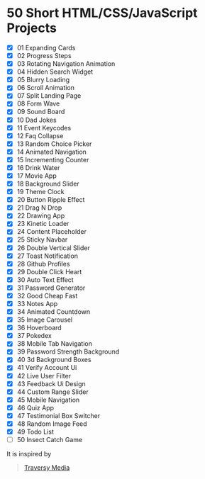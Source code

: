 # 50 Short HTML/CSS/JavaScript Projects

- [x] 01 Expanding Cards
- [x] 02 Progress Steps
- [x] 03 Rotating Navigation Animation
- [x] 04 Hidden Search Widget
- [x] 05 Blurry Loading
- [x] 06 Scroll Animation
- [x] 07 Split Landing Page
- [x] 08 Form Wave
- [x] 09 Sound Board
- [x] 10 Dad Jokes
- [x] 11 Event Keycodes
- [x] 12 Faq Collapse
- [x] 13 Random Choice Picker
- [x] 14 Animated Navigation
- [x] 15 Incrementing Counter
- [x] 16 Drink Water
- [x] 17 Movie App
- [x] 18 Background Slider
- [x] 19 Theme Clock
- [x] 20 Button Ripple Effect
- [x] 21 Drag N Drop
- [x] 22 Drawing App
- [x] 23 Kinetic Loader
- [x] 24 Content Placeholder
- [x] 25 Sticky Navbar
- [x] 26 Double Vertical Slider
- [x] 27 Toast Notification
- [x] 28 Github Profiles
- [x] 29 Double Click Heart
- [x] 30 Auto Text Effect
- [x] 31 Password Generator
- [x] 32 Good Cheap Fast
- [x] 33 Notes App
- [x] 34 Animated Countdown
- [x] 35 Image Carousel
- [x] 36 Hoverboard
- [x] 37 Pokedex
- [x] 38 Mobile Tab Navigation
- [x] 39 Password Strength Background
- [x] 40 3d Background Boxes
- [x] 41 Verify Account Ui
- [x] 42 Live User Filter
- [x] 43 Feedback Ui Design
- [x] 44 Custom Range Slider
- [x] 45 Mobile Navigation
- [x] 46 Quiz App
- [x] 47 Testimonial Box Switcher
- [x] 48 Random Image Feed
- [x] 49 Todo List
- [ ] 50 Insect Catch Game

It is inspired by

> [Traversy Media](https://github.com/bradtraversy/50projects50days)
